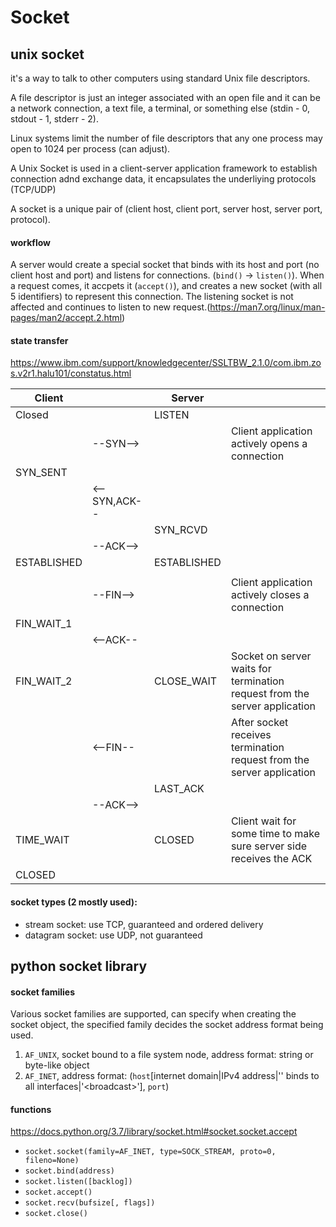 # Socket

## unix socket
it's a way to talk to other computers using standard Unix file descriptors.

A file descriptor is just an integer associated with an open file and it can be a network connection, a text file, a terminal, or something else (stdin - 0, stdout - 1, stderr - 2).

Linux systems limit the number of file descriptors that any one process may open to 1024 per process (can adjust). 

A Unix Socket is used in a client-server application framework to establish connection adnd exchange data, it encapsulates the underliying protocols (TCP/UDP)

A socket is a unique pair of (client host, client port, server host, server port, protocol).

#### workflow
A server would create a special socket that binds with its host and port (no client host and port) and listens for connections. (`bind()` -> `listen()`). When a request comes, it accpets it (`accept()`), and creates a new socket (with all 5 identifiers) to represent this connection. The listening socket is not affected and continues to listen to new request.(https://man7.org/linux/man-pages/man2/accept.2.html)

#### state transfer
https://www.ibm.com/support/knowledgecenter/SSLTBW_2.1.0/com.ibm.zos.v2r1.halu101/constatus.html

| **Client**|             | **Server**|    |
|----------|--------------|----------|-|
| Closed   |              | LISTEN   ||
|          | --SYN-->     |          |Client application actively opens a connection|
| SYN_SENT |              |          ||
|          | <--SYN,ACK-- |          ||
|          |              | SYN_RCVD ||
|          |--ACK-->      |          ||
|ESTABLISHED|              |ESTABLISHED||
|          |              |          ||
|          |--FIN-->      |          |Client application actively closes a connection|
|FIN_WAIT_1|              |          ||
|          |<--ACK--      |          ||
|FIN_WAIT_2|              |CLOSE_WAIT|Socket on server waits for termination request from the server application|
|          |<--FIN--      |          |After socket receives termination request from the server application|
|          |              |LAST_ACK||
|          |--ACK-->      |          ||
|TIME_WAIT |              |CLOSED    |Client wait for some time to make sure server side receives the ACK|
|CLOSED    |              |          ||

#### socket types (2 mostly used):
* stream socket: use TCP, guaranteed and ordered delivery
* datagram socket: use UDP, not guaranteed

## python socket library

#### socket families
Various socket families are supported, can specify when creating the socket object, the specified family decides the socket address format being used.
1. `AF_UNIX`, socket bound to a file system node, address format: string or byte-like object
2. `AF_INET`, address format: (`host`[internet domain|IPv4 address|'' binds to all interfaces|'\<broadcast\>'], `port`)

#### functions
https://docs.python.org/3.7/library/socket.html#socket.socket.accept
* `socket.socket(family=AF_INET, type=SOCK_STREAM, proto=0, fileno=None)`
* `socket.bind(address)`
* `socket.listen([backlog])`
* `socket.accept()` 
* `socket.recv(bufsize[, flags])`
* `socket.close()`

